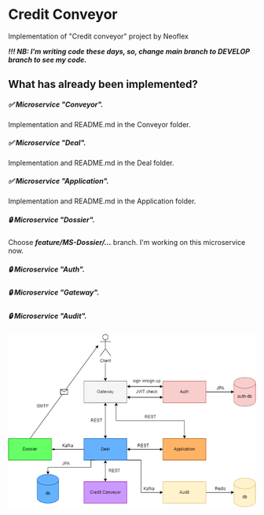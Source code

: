 # Credit Conveyor
Implementation of "Credit conveyor" project by Neoflex

***!!! NB: I'm writing code these days, so, change main branch to DEVELOP branch to see my code.***

## What has already been implemented?

##### :white_check_mark: Microservice "Conveyor".   
Implementation and README.md in the Conveyor folder.   
##### :white_check_mark: Microservice "Deal".
Implementation and README.md in the Deal folder. 
##### :white_check_mark: Microservice "Application". 
Implementation and README.md in the Application folder. 
##### :lock: Microservice "Dossier". 
Choose ___feature/MS-Dossier/...___ branch. I'm working on this microservice now. 
##### :lock: Microservice "Auth".   
##### :lock: Microservice "Gateway".   
##### :lock: Microservice "Audit".   

![Architecture](https://github.com/AnastasiyaPesto/CreditConveyor/blob/main/Images/Architecture.png)
